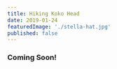 ```yaml
---
title: Hiking Koko Head
date: 2019-01-24
featuredImage: './stella-hat.jpg'
published: false
---
```


### Coming Soon!